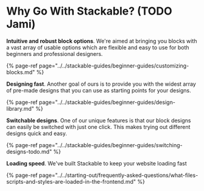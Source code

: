 # Why Go With Stackable? \(TODO Jami\)

**Intuitive and robust block options**. We're aimed at bringing you blocks with a vast array of usable options which are flexible and easy to use for both beginners and professional designers.

{% page-ref page="../../stackable-guides/beginner-guides/customizing-blocks.md" %}

**Designing fast**. Another goal of ours is to provide you with the widest array of pre-made designs that you can use as starting points for your designs. 

{% page-ref page="../../stackable-guides/beginner-guides/design-library.md" %}

**Switchable designs**. One of  our unique features is that our block designs can easily be switched with just one click. This makes trying out different designs quick and easy.

{% page-ref page="../../stackable-guides/beginner-guides/switching-designs-todo.md" %}

**Loading speed**. We've built Stackable to keep your website loading fast

{% page-ref page="../../starting-out/frequently-asked-questions/what-files-scripts-and-styles-are-loaded-in-the-frontend.md" %}

